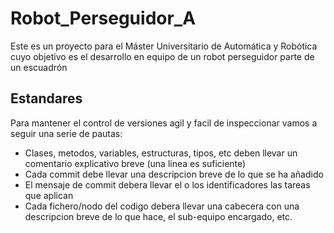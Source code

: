 # Robot_Perseguidor_A
Este es un proyecto para el Máster Universitario de Automática y Robótica cuyo objetivo es el desarrollo en equipo de un robot perseguidor parte de un escuadrón

## Estandares
Para mantener el control de versiones agil y facil de inspeccionar vamos a seguir una serie de pautas:
* Clases, metodos, variables, estructuras, tipos, etc deben llevar un comentario explicativo breve (una linea es suficiente)
* Cada commit debe llevar una descripcion breve de lo que se ha añadido
* El mensaje de commit debera llevar el o los identificadores las tareas que aplican
* Cada fichero/nodo del codigo debera llevar una cabecera con una descripcion breve de lo que hace, el sub-equipo encargado, etc.


